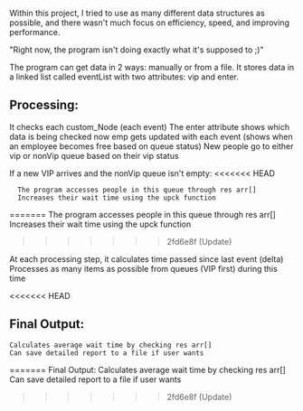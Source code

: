 Within this project, I tried to use as many different data structures as possible, 
and there wasn't much focus on efficiency, speed, and improving performance.

"Right now, the program isn't doing exactly what it's supposed to ;)"



The program can get data in 2 ways: manually or from a file.
It stores data in a linked list called eventList with two attributes: vip and enter.

## Processing:

It checks each custom_Node (each event)
The enter attribute shows which data is being checked now
emp gets updated with each event (shows when an employee becomes free based on queue status)
New people go to either vip or nonVip queue based on their vip status

If a new VIP arrives and the nonVip queue isn't empty:
<<<<<<< HEAD

      The program accesses people in this queue through res arr[]
      Increases their wait time using the upck function
=======
The program accesses people in this queue through res arr[]
Increases their wait time using the upck function
>>>>>>> 2fd6e8f (Update)
      
At each processing step, it calculates time passed since last event (delta)
Processes as many items as possible from queues (VIP first) during this time

<<<<<<< HEAD
## Final Output:

    Calculates average wait time by checking res arr[]
    Can save detailed report to a file if user wants
=======
Final Output:
Calculates average wait time by checking res arr[]
Can save detailed report to a file if user wants
>>>>>>> 2fd6e8f (Update)

